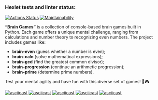 ### Hexlet tests and linter status:
[![Actions Status](https://github.com/Vladimirshkarin/python-project-49/actions/workflows/hexlet-check.yml/badge.svg)](https://github.com/Vladimirshkarin/python-project-49/actions)
[![Maintainability](https://api.codeclimate.com/v1/badges/2bb5b23839f92b27c2e1/maintainability)](https://codeclimate.com/github/Vladimirshkarin/python-project-49/maintainability)

**“Brain Games”** is a collection of console-based brain games built in Python. Each game offers a unique mental challenge, ranging from calculations and number theory to recognizing even numbers. The project includes games like:
- **brain-even** (guess whether a number is even);
- **brain-calc** (solve mathematical expressions);
- **brain-gcd** (find the greatest common divisor);
- **brain-progression** (continue an arithmetic progression);
- **brain-prime** (determine prime numbers).

Test your mental agility and have fun with this diverse set of games! 🧠🎮

[![asciicast](https://asciinema.org/a/vJBqceoKDbpGMzckYYBpFDW7y.svg)](https://asciinema.org/a/vJBqceoKDbpGMzckYYBpFDW7y)
[![asciicast](https://asciinema.org/a/sw7vxNNHFhV5PJZkmQrRhdyhV.svg)](https://asciinema.org/a/sw7vxNNHFhV5PJZkmQrRhdyhV)
[![asciicast](https://asciinema.org/a/pgjOLQjsHcMYeKRt8QiXGSTLl.svg)](https://asciinema.org/a/pgjOLQjsHcMYeKRt8QiXGSTLl)
[![asciicast](https://asciinema.org/a/D5dtGWPRP1ScCD2ttj6OEhg1Z.svg)](https://asciinema.org/a/D5dtGWPRP1ScCD2ttj6OEhg1Z)
[![asciicast](https://asciinema.org/a/fOrVYjR5xvH3idx6OAahZoQb7.svg)](https://asciinema.org/a/fOrVYjR5xvH3idx6OAahZoQb7)


